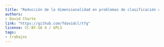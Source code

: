 ```yaml
---
title: "Reducción de la dimensionalidad en problemas de clasificación con Deep Learning"
authors:
- David Charte
link: "https://github.com/fdavidcl/tfg"
license: CC-BY-SA 4 / GPL3
tags:
- trabajos
---
```

